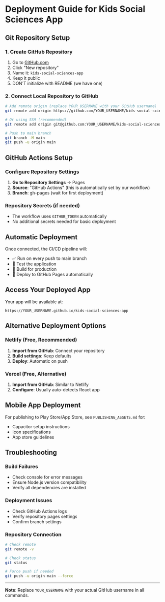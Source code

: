 # Deployment Guide for Kids Social Sciences App

## Git Repository Setup

### 1. Create GitHub Repository
1. Go to [GitHub.com](https://github.com)
2. Click "New repository"
3. Name it: `kids-social-sciences-app`
4. Keep it public
5. DON'T initialize with README (we have one)

### 2. Connect Local Repository to GitHub

```bash
# Add remote origin (replace YOUR_USERNAME with your GitHub username)
git remote add origin https://github.com/YOUR_USERNAME/kids-social-sciences-app.git

# Or using SSH (recommended)
git remote add origin git@github.com:YOUR_USERNAME/kids-social-sciences-app.git

# Push to main branch
git branch -M main
git push -u origin main
```

## GitHub Actions Setup

### Configure Repository Settings

1. **Go to Repository Settings** → Pages
2. **Source**: "GitHub Actions" (this is automatically set by our workflow)
3. **Branch**: gh-pages (wait for first deployment)

### Repository Secrets (if needed)
- The workflow uses `GITHUB_TOKEN` automatically
- No additional secrets needed for basic deployment

## Automatic Deployment

Once connected, the CI/CD pipeline will:
- ✅ Run on every push to main branch
- 🧪 Test the application
- 🔨 Build for production
- 🚀 Deploy to GitHub Pages automatically

## Access Your Deployed App

Your app will be available at:
```
https://YOUR_USERNAME.github.io/kids-social-sciences-app
```

## Alternative Deployment Options

### Netlify (Free, Recommended)
1. **Import from GitHub**: Connect your repository
2. **Build settings**: Keep defaults
3. **Deploy**: Automatic on push

### Vercel (Free, Alternative)
1. **Import from GitHub**: Similar to Netlify
2. **Configure**: Usually auto-detects React app

## Mobile App Deployment

For publishing to Play Store/App Store, see `PUBLISHING_ASSETS.md` for:
- Capacitor setup instructions
- Icon specifications
- App store guidelines

## Troubleshooting

### Build Failures
- Check console for error messages
- Ensure Node.js version compatibility
- Verify all dependencies are installed

### Deployment Issues
- Check GitHub Actions logs
- Verify repository pages settings
- Confirm branch settings

### Repository Connection
```bash
# Check remote
git remote -v

# Check status
git status

# Force push if needed
git push -u origin main --force
```

---

**Note**: Replace `YOUR_USERNAME` with your actual GitHub username in all commands.
